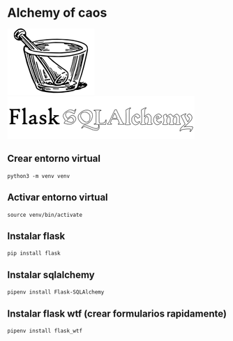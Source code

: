 # Alchemy of caos
![](https://github.com/manucastelnovo/taller_backend/blob/manuc_rama/alchemy.png)  ![](https://github.com/manucastelnovo/taller_backend/blob/manuc_rama/flask_sql.png)


## Crear entorno virtual

``` python3 -m venv venv ```
 
## Activar entorno virtual

``` source venv/bin/activate ```

## Instalar flask

```pip install flask```

## Instalar sqlalchemy

```pipenv install Flask-SQLAlchemy ```

## Instalar flask wtf (crear formularios rapidamente)

```pipenv install flask_wtf ```


